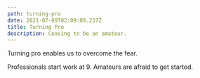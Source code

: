 ```yaml
---
path: turning-pro
date: 2021-07-09T02:09:09.237Z
title: Turning Pro
description: Ceasing to be an amateur.
---
```

Turning pro enables us to overcome the fear. 

Professionals start work at 9. Amateurs are afraid to get started.